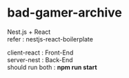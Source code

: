 # bad-gamer-archive
Nest.js + React
<br>
refer : nestjs-react-boilerplate

client-react : Front-End
<br>
server-nest : Back-End
<br>
should run both : <b>npm run start</b>
